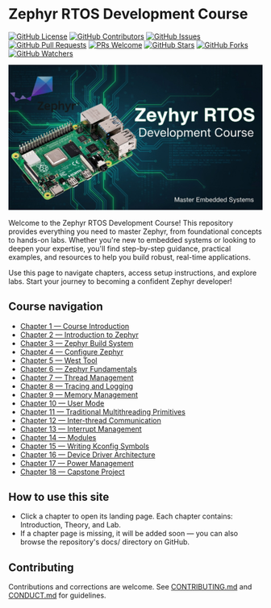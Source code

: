 # Zephyr RTOS Development Course

[![GitHub License](https://img.shields.io/github/license/tinegachris/course_zephyr_rtos_rpi_4b.svg)](https://github.com/tinegachris/course_zephyr_rtos_rpi_4b/blob/main/LICENSE)
[![GitHub Contributors](https://img.shields.io/github/contributors/tinegachris/course_zephyr_rtos_rpi_4b.svg)](https://github.com/tinegachris/course_zephyr_rtos_rpi_4b/graphs/contributors)
[![GitHub Issues](https://img.shields.io/github/issues/tinegachris/course_zephyr_rtos_rpi_4b.svg)](https://github.com/tinegachris/course_zephyr_rtos_rpi_4b/issues)
[![GitHub Pull Requests](https://img.shields.io/github/issues-pr/tinegachris/course_zephyr_rtos_rpi_4b.svg)](https://github.com/tinegachris/course_zephyr_rtos_rpi_4b/pulls)
[![PRs Welcome](https://img.shields.io/badge/PRs-welcome-brightgreen.svg?style=flat-square)](http://makeapullrequest.com)
[![GitHub Stars](https://img.shields.io/github/stars/tinegachris/course_zephyr_rtos_rpi_4b.svg?style=social&label=Star)](https://github.com/tinegachris/course_zephyr_rtos_rpi_4b/stargazers)
[![GitHub Forks](https://img.shields.io/github/forks/tinegachris/course_zephyr_rtos_rpi_4b.svg?style=social&label=Fork)](https://github.com/tinegachris/course_zephyr_rtos_rpi_4b/network/members)
[![GitHub Watchers](https://img.shields.io/github/watchers/tinegachris/course_zephyr_rtos_rpi_4b.svg?style=social&label=Watch)](https://github.com/tinegachris/course_zephyr_rtos_rpi_4b/watchers)

![alt text](Zephyr_RTOS_Development_Course.jpg)

Welcome to the Zephyr RTOS Development Course! This repository provides everything you need to master Zephyr, from foundational concepts to hands-on labs. Whether you're new to embedded systems or looking to deepen your expertise, you'll find step-by-step guidance, practical examples, and resources to help you build robust, real-time applications.

Use this page to navigate chapters, access setup instructions, and explore labs. Start your journey to becoming a confident Zephyr developer!

## Course navigation

- [Chapter 1 — Course Introduction](chapter_01_course_introduction/README.md)
- [Chapter 2 — Introduction to Zephyr](chapter_02_introduction_to_zephyr/README.md)
- [Chapter 3 — Zephyr Build System](chapter_03_zephyr_build_system/README.md)
- [Chapter 4 — Configure Zephyr](chapter_04_configure_zephyr/README.md)
- [Chapter 5 — West Tool](chapter_05_west/README.md)
- [Chapter 6 — Zephyr Fundamentals](chapter_06_zephyr_fundamentals/README.md)
- [Chapter 7 — Thread Management](chapter_07_thread_management/README.md)
- [Chapter 8 — Tracing and Logging](chapter_08_tracing_and_logging/README.md)
- [Chapter 9 — Memory Management](chapter_09_memory_management/README.md)
- [Chapter 10 — User Mode](chapter_10_user_mode/README.md)
- [Chapter 11 — Traditional Multithreading Primitives](chapter_11_traditional_multithreading_primitives/README.md)
- [Chapter 12 — Inter-thread Communication](chapter_12_inter-thread_communication/README.md)
- [Chapter 13 — Interrupt Management](chapter_13_interrupt_management/README.md)
- [Chapter 14 — Modules](chapter_14_modules/README.md)
- [Chapter 15 — Writing Kconfig Symbols](chapter_15_writing_kconfig_symbols/README.md)
- [Chapter 16 — Device Driver Architecture](chapter_16_device_driver_architecture/README.md)
- [Chapter 17 — Power Management](chapter_17_power_management/README.md)
- [Chapter 18 — Capstone Project](chapter_18_capstone_project/README.md)

## How to use this site

- Click a chapter to open its landing page. Each chapter contains: Introduction, Theory, and Lab.
- If a chapter page is missing, it will be added soon — you can also browse the repository's docs/ directory on GitHub.

## Contributing

Contributions and corrections are welcome. See [CONTRIBUTING.md](CONTRIBUTING.md) and [CONDUCT.md](CONDUCT.md) for guidelines.
